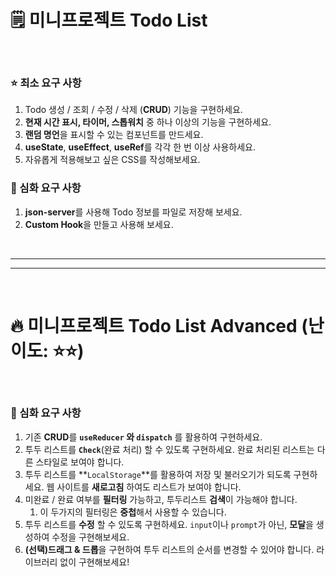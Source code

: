 # 🗒 미니프로젝트 Todo List

<br/>

### ⭐ 최소 요구 사항

1. Todo 생성 / 조회 / 수정 / 삭제 (**CRUD**) 기능을 구현하세요.
2. **현재 시간 표시, 타이머, 스톱워치** 중 하나 이상의 기능을 구현하세요.
3. **랜덤 명언**을 표시할 수 있는 컴포넌트를 만드세요.
4. **useState**, **useEffect**, **useRef**를 각각 한 번 이상 사용하세요.
5. 자유롭게 적용해보고 싶은 CSS를 작성해보세요.

### 🌟 심화 요구 사항

1. **json-server**를 사용해 Todo 정보를 파일로 저장해 보세요.
2. **Custom Hook**을 만들고 사용해 보세요.

<br/>

---
---

<br/>

# 🔥 미니프로젝트 Todo List Advanced (난이도: ⭐️⭐️)

<br/>

### 🌟 심화 요구 사항

1. 기존 **CRUD**를 **`useReducer` 와 `dispatch`** 를 활용하여 구현하세요.
2. 투두 리스트를 **`Check`**(완료 처리) 할 수 있도록 구현하세요. 완료 처리된 리스트는 다른 스타일로 보여야 합니다.
3. 투두 리스트를 **`LocalStorage`**를 활용하여 저장 및 불러오기가 되도록 구현하세요. 웹 사이트를 **새로고침** 하여도 리스트가 보여야 합니다.
4. 미완료 / 완료 여부를 **필터링** 가능하고, 투두리스트 **검색**이 가능해야 합니다.
    1. 이 두가지의 필터링은 **중첩**해서 사용할 수 있습니다.
5. 투두 리스트를 **수정** 할 수 있도록 구현하세요. `input`이나 `prompt`가 아닌, **모달**을 생성하여 수정을 구현해보세요.
6. **(선택)드래그 & 드롭**을 구현하여 투두 리스트의 순서를 변경할 수 있어야 합니다.  라이브러리 없이 구현해보세요!

